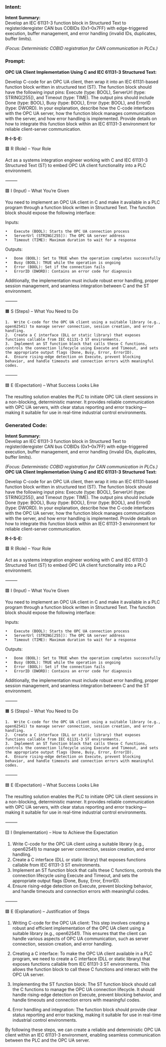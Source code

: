 ### Intent:
**Intent Summary:**  
Develop an IEC 61131-3 function block in Structured Text to register/deregister CAN bus COBIDs (0x1–0x7FF) with edge-triggered execution, buffer management, and error handling (invalid IDs, duplicates, buffer limits).  

*(Focus: Deterministic COBID registration for CAN communication in PLCs.)*

### Prompt:
**OPC UA Client Implementation Using C and IEC 61131-3 Structured Text:**

Develop C-code for an OPC UA client, then wrap it into an IEC 61131-based function block written in structured text (ST). The function block should have the following input pins: Execute (type: BOOL), ServerUrl (type: STRING[255]), and Timeout (type: TIME). The output pins should include Done (type: BOOL), Busy (type: BOOL), Error (type: BOOL), and ErrorID (type: DWORD). In your explanation, describe how the C-code interfaces with the OPC UA server, how the function block manages communication with the server, and how error handling is implemented. Provide details on how to integrate this function block within an IEC 61131-3 environment for reliable client-server communication.

**R-I-S-E:**

🟥 R (Role) – Your Role

Act as a systems integration engineer working with C and IEC 61131-3 Structured Text (ST) to embed OPC UA client functionality into a PLC environment.

⸻

🟩 I (Input) – What You’re Given

You need to implement an OPC UA client in C and make it available in a PLC program through a function block written in Structured Text. The function block should expose the following interface:

Inputs:

	•	Execute (BOOL): Starts the OPC UA connection process
	•	ServerUrl (STRING[255]): The OPC UA server address
	•	Timeout (TIME): Maximum duration to wait for a response

Outputs:

	•	Done (BOOL): Set to TRUE when the operation completes successfully
	•	Busy (BOOL): TRUE while the operation is ongoing
	•	Error (BOOL): Set if the connection fails
	•	ErrorID (DWORD): Contains an error code for diagnosis

Additionally, the implementation must include robust error handling, proper session management, and seamless integration between C and the ST environment.

⸻

🟧 S (Steps) – What You Need to Do

	1.	Write C-code for the OPC UA client using a suitable library (e.g., open62541) to manage server connection, session creation, and error handling.
	2.	Create a C interface (DLL or static library) that exposes functions callable from IEC 61131-3 ST environments.
	3.	Implement an ST function block that calls these C functions, controls the connection lifecycle using Execute and Timeout, and sets the appropriate output flags (Done, Busy, Error, ErrorID).
	4.	Ensure rising-edge detection on Execute, prevent blocking behavior, and handle timeouts and connection errors with meaningful codes.

⸻

🟦 E (Expectation) – What Success Looks Like

The resulting solution enables the PLC to initiate OPC UA client sessions in a non-blocking, deterministic manner. It provides reliable communication with OPC UA servers, with clear status reporting and error tracking—making it suitable for use in real-time industrial control environments.

### Generated Code:
**Intent Summary:**  
Develop an IEC 61131-3 function block in Structured Text to register/deregister CAN bus COBIDs (0x1–0x7FF) with edge-triggered execution, buffer management, and error handling (invalid IDs, duplicates, buffer limits).  

*(Focus: Deterministic COBID registration for CAN communication in PLCs.)*
**OPC UA Client Implementation Using C and IEC 61131-3 Structured Text:**

Develop C-code for an OPC UA client, then wrap it into an IEC 61131-based function block written in structured text (ST). The function block should have the following input pins: Execute (type: BOOL), ServerUrl (type: STRING[255]), and Timeout (type: TIME). The output pins should include Done (type: BOOL), Busy (type: BOOL), Error (type: BOOL), and ErrorID (type: DWORD). In your explanation, describe how the C-code interfaces with the OPC UA server, how the function block manages communication with the server, and how error handling is implemented. Provide details on how to integrate this function block within an IEC 61131-3 environment for reliable client-server communication.

**R-I-S-E:**

🟥 R (Role) – Your Role

Act as a systems integration engineer working with C and IEC 61131-3 Structured Text (ST) to embed OPC UA client functionality into a PLC environment.

⸻

🟩 I (Input) – What You’re Given

You need to implement an OPC UA client in C and make it available in a PLC program through a function block written in Structured Text. The function block should expose the following interface:

Inputs:

	•	Execute (BOOL): Starts the OPC UA connection process
	•	ServerUrl (STRING[255]): The OPC UA server address
	•	Timeout (TIME): Maximum duration to wait for a response

Outputs:

	•	Done (BOOL): Set to TRUE when the operation completes successfully
	•	Busy (BOOL): TRUE while the operation is ongoing
	•	Error (BOOL): Set if the connection fails
	•	ErrorID (DWORD): Contains an error code for diagnosis

Additionally, the implementation must include robust error handling, proper session management, and seamless integration between C and the ST environment.

⸻

🟧 S (Steps) – What You Need to Do

	1.	Write C-code for the OPC UA client using a suitable library (e.g., open62541) to manage server connection, session creation, and error handling.
	2.	Create a C interface (DLL or static library) that exposes functions callable from IEC 61131-3 ST environments.
	3.	Implement an ST function block that calls these C functions, controls the connection lifecycle using Execute and Timeout, and sets the appropriate output flags (Done, Busy, Error, ErrorID).
	4.	Ensure rising-edge detection on Execute, prevent blocking behavior, and handle timeouts and connection errors with meaningful codes.

⸻

🟦 E (Expectation) – What Success Looks Like

The resulting solution enables the PLC to initiate OPC UA client sessions in a non-blocking, deterministic manner. It provides reliable communication with OPC UA servers, with clear status reporting and error tracking—making it suitable for use in real-time industrial control environments.

⸻

🟨 I (Implementation) – How to Achieve the Expectation

1.	Write C-code for the OPC UA client using a suitable library (e.g., open62541) to manage server connection, session creation, and error handling.
2.	Create a C interface (DLL or static library) that exposes functions callable from IEC 61131-3 ST environments.
3.	Implement an ST function block that calls these C functions, controls the connection lifecycle using Execute and Timeout, and sets the appropriate output flags (Done, Busy, Error, ErrorID).
4.	Ensure rising-edge detection on Execute, prevent blocking behavior, and handle timeouts and connection errors with meaningful codes.

⸻

🟩 E (Explanation) – Justification of Steps

1.	Writing C-code for the OPC UA client: This step involves creating a robust and efficient implementation of the OPC UA client using a suitable library (e.g., open62541). This ensures that the client can handle various aspects of OPC UA communication, such as server connection, session creation, and error handling.

2.	Creating a C interface: To make the OPC UA client available in a PLC program, we need to create a C interface (DLL or static library) that exposes functions callable from IEC 61131-3 ST environments. This allows the function block to call these C functions and interact with the OPC UA server.

3.	Implementing the ST function block: The ST function block should call the C functions to manage the OPC UA connection lifecycle. It should handle rising-edge detection on Execute, prevent blocking behavior, and handle timeouts and connection errors with meaningful codes.

4.	Error handling and integration: The function block should provide clear status reporting and error tracking, making it suitable for use in real-time industrial control environments.

By following these steps, we can create a reliable and deterministic OPC UA client within an IEC 61131-3 environment, enabling seamless communication between the PLC and the OPC UA server.
